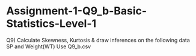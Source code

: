 # Assignment-1-Q9_b-Basic-Statistics-Level-1

Q9) Calculate Skewness, Kurtosis & draw inferences on the following data SP and Weight(WT) Use Q9_b.csv
